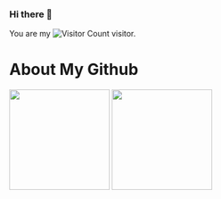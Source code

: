 ### Hi there 👋

<!--
**xxayt/xxayt** is a ✨ _special_ ✨ repository because its `README.md` (this file) appears on your GitHub profile.

Here are some ideas to get you started:

- 🔭 I’m currently working on ...
- 🌱 I’m currently learning ...
- 👯 I’m looking to collaborate on ...
- 🤔 I’m looking for help with ...
- 💬 Ask me about ...
- 📫 How to reach me: ...
- 😄 Pronouns: ...
- ⚡ Fun fact: ...
-->


You are my ![Visitor Count](https://profile-counter.glitch.me/xxayt/count.svg) visitor.


# About My Github

<div align="left">
<img height='180' src="https://github-readme-stats.vercel.app/api/top-langs/?username=xxayt&layout=compact&langs_count=8&theme=cobalt" align="center" />
<img height='180' src="https://github-readme-stats.vercel.app/api?username=xxayt&show_icons=true&theme=cobalt" align="center" />
</div>
